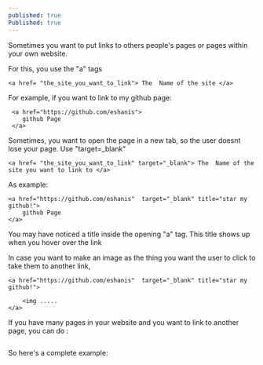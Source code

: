 ```yaml
---
published: true
Published: true
---
```

Sometimes you want to put links to others people's pages or pages within your own website.

For this, you use the "a" tags
```
<a href= "the_site_you_want_to_link"> The  Name of the site </a>
```
For example, if you want to link to my github page:
```
 <a href="https://github.com/eshanis">  
    github Page      
 </a>
```

Sometimes, you want to open the page in a new tab, so the user doesnt lose your page. Use "target=_blank"
```
<a href= "the_site_you_want_to_link" target="_blank"> The  Name of the site you want to link to </a>
```
As example:
```
<a href="https://github.com/eshanis"  target="_blank" title="star my github!">      
	github Page       
</a>
```
You may have noticed a title inside the opening "a" tag. This title shows up when you hover over the link

In case you want to make an image as the thing you want the user to click to take them to another link, 
```
<a href="https://github.com/eshanis"  target="_blank" title="star my github!">
       
	<img .....         
</a>

```

If you have many pages in your website and you want to link to another page, you can do :
```

```
So here's a complete example: 

